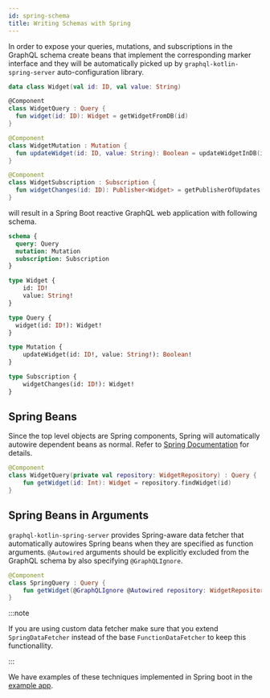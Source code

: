 ```yaml
---
id: spring-schema
title: Writing Schemas with Spring
---
```


In order to expose your queries, mutations, and subscriptions in the GraphQL schema create beans that
implement the corresponding marker interface and they will be automatically picked up by `graphql-kotlin-spring-server`
auto-configuration library.

```kotlin
data class Widget(val id: ID, val value: String)

@Component
class WidgetQuery : Query {
  fun widget(id: ID): Widget = getWidgetFromDB(id)
}

@Component
class WidgetMutation : Mutation {
  fun updateWidget(id: ID, value: String): Boolean = updateWidgetInDB(id, value)
}

@Component
class WidgetSubscription : Subscription {
  fun widgetChanges(id: ID): Publisher<Widget> = getPublisherOfUpdates(id)
}
```

will result in a Spring Boot reactive GraphQL web application with following schema.

```graphql
schema {
  query: Query
  mutation: Mutation
  subscription: Subscription
}

type Widget {
    id: ID!
    value: String!
}

type Query {
  widget(id: ID!): Widget!
}

type Mutation {
    updateWidget(id: ID!, value: String!): Boolean!
}

type Subscription {
    widgetChanges(id: ID!): Widget!
}
```

## Spring Beans

Since the top level objects are Spring components, Spring will automatically autowire dependent beans as normal. Refer to [Spring Documentation](https://docs.spring.io/spring/docs/current/spring-framework-reference/) for details.

```kotlin
@Component
class WidgetQuery(private val repository: WidgetRepository) : Query {
    fun getWidget(id: Int): Widget = repository.findWidget(id)
}
```

## Spring Beans in Arguments

`graphql-kotlin-spring-server` provides Spring-aware data fetcher that automatically autowires Spring beans when they are
specified as function arguments. `@Autowired` arguments should be explicitly excluded from the GraphQL schema by also
specifying `@GraphQLIgnore`.

```kotlin
@Component
class SpringQuery : Query {
    fun getWidget(@GraphQLIgnore @Autowired repository: WidgetRepository, id: Int): Widget = repository.findWidget(id)
}
```

:::note

If you are using custom data fetcher make sure that you extend `SpringDataFetcher` instead of the base `FunctionDataFetcher` to keep this functionallity.

:::

We have examples of these techniques implemented in Spring boot in the [example
app](https://github.com/ExpediaGroup/graphql-kotlin/blob/master/examples/spring/src/main/kotlin/com/expediagroup/graphql/examples/query/NestedQueries.kt).
